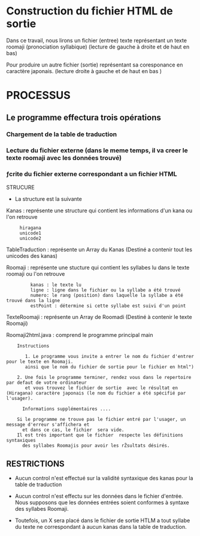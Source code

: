 
# Construction du fichier HTML de sortie
  
 
  Dans ce travail, nous lirons un fichier (entree) texte représentant un texte roomaji (pronociation syllabique) (lecture de gauche à droite et de haut en bas)
  
  Pour produire un autre fichier (sortie)  représentant sa coresponance en caractère japonais. (lecture droite à gauche et de haut en bas )
  
  
 # PROCESSUS
  
 ## Le programme effectura trois opérations
  
 ### Chargement de la table de traduction

 ### Lecture du fichier externe (dans le meme temps, il va creer le texte roomaji avec les données trouvé)
  
 ### ƒcrite du fichier externe correspondant a un fichier HTML
  
  
  STRUCURE
  
   - La structure est la suivante
   
   
   Kanas  : représente une structure qui contient les informations d'un kana 
   	  	 ou l'on retrouve 
   
   		 hiragana
   		 unicode1
   		 unicode2 
   
   TableTraduction : représente un Array du Kanas  (Destiné a contenir tout les unicodes des kanas)
  
 
  Roomaji	: représente une stucture qui contient les syllabes lu dans le texte roomaji
 			  ou l'on retrouve
 
 			 kanas : le texte lu
 			 ligne : ligne dans le fichier ou la syllabe a été trouvé
 			 numero: le rang (position) dans laquelle la syllabe a été trouvé dans la ligne
 			 estPoint : détermine si cette syllabe est suivi d'un point 
 
  TexteRoomaji	: représente un Array de Roomadi (Destiné à contenir le texte Roomaji)
  
  Roomaji2html.java : comprend le programme principal main
  
  
  		Instructions
  
 		   1. Le programme vous invite a entrer le nom du fichier d'entrer pour le texte en Roomaji.
  		   ainsi que le nom du fichier de sortie pour le fichier en html")
  
  		2. Une fois le programme terminer, rendez vous dans le repertoire par defaut de votre ordinateur
  		   et vous trouvez le fichier de sortie  avec le résultat en (Hiragana) caractère japonais (le nom du fichier a été spécifié par       l'usager).
  
  		  Informations supplémentaires ....
  
  		Si le programme ne trouve pas le fichier entré par l'usager, un message d'erreur s'affichera et
  		  et dans ce cas, le fichier  sera vide.
  		Il est très important que le fichier  respecte les définitions syntaxiques 
  		  des syllabes Roomajis pour avoir les rŽsultats désirés.
  		
 
 	 
 
  
##  RESTRICTIONS
  
 - Aucun control n'est effectué sur la validité syntaxique des kanas pour la table de traduction
    
  - Aucun control n'est effectu sur les données dans le fichier d'entrée.
    Nous supposons que les données entrées soient conformes à syntaxe des syllabes Roomaji.
    
  - Toutefois, un X sera placé dans le fichier de sortie HTLM a tout syllabe du texte ne correspondant à aucun kanas dans la table de traduction.
   
   
  
 
